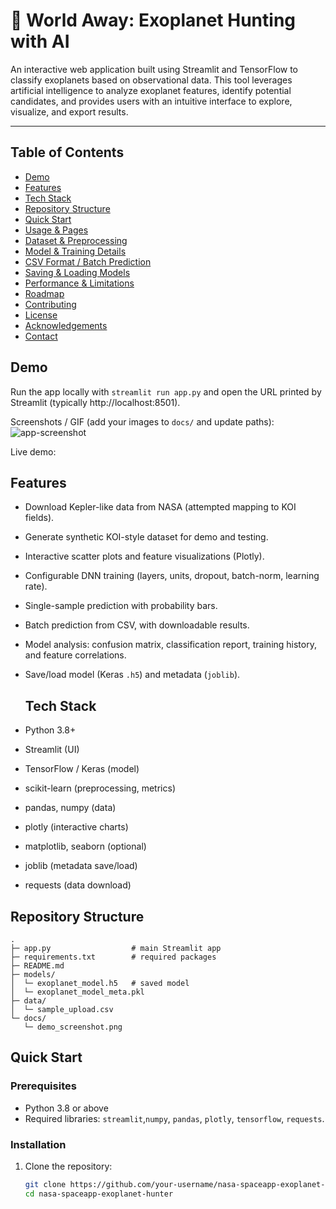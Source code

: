 # 🌌 World Away: Exoplanet Hunting with AI
An interactive web application built using Streamlit and TensorFlow to classify exoplanets based on observational data. This tool leverages artificial intelligence to analyze exoplanet features, identify potential candidates, and provides users with an intuitive interface to explore, visualize, and export results.

---
## Table of Contents
- [Demo](#demo)
- [Features](#features)
- [Tech Stack](#tech-stack)
- [Repository Structure](#repository-structure)
- [Quick Start](#quick-start)
- [Usage & Pages](#usage--pages)
- [Dataset & Preprocessing](#dataset--preprocessing)
- [Model & Training Details](#model--training-details)
- [CSV Format / Batch Prediction](#csv-format--batch-prediction)
- [Saving & Loading Models](#saving--loading-models)
- [Performance & Limitations](#performance--limitations)
- [Roadmap](#roadmap)
- [Contributing](#contributing)
- [License](#license)
- [Acknowledgements](#acknowledgements)
- [Contact](#contact)

 ## Demo
Run the app locally with `streamlit run app.py` and open the URL printed by Streamlit (typically http://localhost:8501).

Screenshots / GIF (add your images to `docs/` and update paths):
![app-screenshot](docs/demo_screenshot.png)

Live demo: <link-to-deployed-app>

## Features
- Download Kepler-like data from NASA (attempted mapping to KOI fields).
- Generate synthetic KOI-style dataset for demo and testing.
- Interactive scatter plots and feature visualizations (Plotly).
- Configurable DNN training (layers, units, dropout, batch-norm, learning rate).
- Single-sample prediction with probability bars.
- Batch prediction from CSV, with downloadable results.
- Model analysis: confusion matrix, classification report, training history, and feature correlations.
- Save/load model (Keras `.h5`) and metadata (`joblib`).

  ## Tech Stack
- Python 3.8+
- Streamlit (UI)
- TensorFlow / Keras (model)
- scikit-learn (preprocessing, metrics)
- pandas, numpy (data)
- plotly (interactive charts)
- matplotlib, seaborn (optional)
- joblib (metadata save/load)
- requests (data download)

## Repository Structure

```
.
├─ app.py                  # main Streamlit app 
├─ requirements.txt        # required packages
├─ README.md
├─ models/
│  └─ exoplanet_model.h5   # saved model 
│  └─ exoplanet_model_meta.pkl
├─ data/
│  └─ sample_upload.csv
└─ docs/
   └─ demo_screenshot.png

```

## Quick Start
### Prerequisites
- Python 3.8 or above
- Required libraries: `streamlit`,`numpy`, `pandas`, `plotly`, `tensorflow`, `requests`.

### Installation
1. Clone the repository:
   ```bash
   git clone https://github.com/your-username/nasa-spaceapp-exoplanet-hunter.git
   cd nasa-spaceapp-exoplanet-hunter





